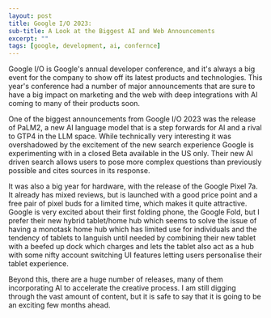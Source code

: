```yaml
---
layout: post
title: Google I/O 2023: 
sub-title: A Look at the Biggest AI and Web Announcements
excerpt: ""
tags: [google, development, ai, confernce]
---
```


Google I/O is Google's annual developer conference, and it's always a big event for the company to show off its latest products and technologies. This year's conference had a number of major announcements that are sure to have a big impact on marketing and the web with deep integrations with AI coming to many of their products soon.


One of the biggest announcements from Google I/O 2023 was the release of PaLM2, a new AI language model that is a step forwards for AI and a rival to GTP4 in the LLM space. While technically very interesting it was overshadowed by the excitement of the new search experience Google is experimenting with in a closed Beta available in the US only. Their new AI driven search allows users to pose more complex questions than previously possible and cites sources in its response.


It was also a big year for hardware, with the release of the Google Pixel 7a. It already has mixed reviews, but is launched with a good price point and a free pair of pixel buds for a limited time, which makes it quite attractive. Google is very excited about their first folding phone, the Google Fold, but I prefer their new hybrid tablet/home hub which seems to solve the issue of having a monotask home hub which has limited use for individuals and the tendency of tablets to languish until needed by combining their new tablet with a beefed up dock which charges and lets the tablet also act as a hub with some nifty account switching UI features letting users personalise their tablet experience.


Beyond this, there are a huge number of releases, many of them incorporating AI to accelerate the creative process. I am still digging through the vast amount of content, but it is safe to say that it is going to be an exciting few months ahead.

